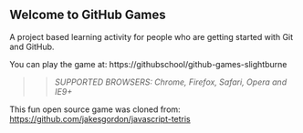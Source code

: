 ## Welcome to GitHub Games

A project based learning activity for people who are getting started with Git and GitHub.


You can play the game at: https://githubschool/github-games-slightburne

>> _*SUPPORTED BROWSERS*: Chrome, Firefox, Safari, Opera and IE9+_

This fun open source game was cloned from: https://github.com/jakesgordon/javascript-tetris
